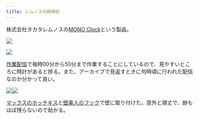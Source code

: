 ```yaml
---
title: レムノスの掛時計
---
```

株式会社タカタレムノスの[MONO Clock](https://www.amazon.co.jp/dp/B004UIT8BK)という製品。

![](https://lh4.googleusercontent.com/TaIs6japOdzfTdlmvx87vAZ7objm1j4yOpVZMKGPJaVpP6PDsvv_O1LowJJRSGLFzmH9w8AjPhu_GY19SNGPX8jBDQJY26YW6XlYrtKwItGcHLIUsw8OboBWpcN2HP4SIJogimimjYll1qaAmCcY9Q)

![](https://lh3.googleusercontent.com/2om_Qcy4bVA5poqbV7SUPqbFvWmzO3fBuqjd113wPLa1H4NTML5GkmuMhaGKWzEKta0ZbrXRPxoAQBj6ASNqLsafhO3QhlKgN97vSDw1Hc3n07NftkN4nGc8SBrCvmCtwuP0fiV3Yzzv25KJzaIuPQ)

[作業配信](https://www.youtube.com/channel/UC5s-KpSDGzxWPWNv94PnJHw)で毎時00分から50分まで作業することにしているので、見やすいところに時計があると捗る。また、アーカイブで見返すときに何時頃に行われた配信なのか分かって良い。

![](https://lh5.googleusercontent.com/c8PNQjQQ0jRpkyI0mlnSowKwFdaCXP-jbnjr7my5qgXLDgIxsRSYiLbwUu0PaXLWLbeL5_dtx0NDjL5LKcFXddnYhrD7E9MPiIrjEMXUt1Qgd3OTeZXtl0l4CY68hkZUydCuPLMSj1SYlRIyWJXgZA)![](https://lh4.googleusercontent.com/uE-zhZ9CIqwu0gNkV16Itt1NTeLlOehzYIYsQtrOwMJU7QjNJyvDIS0B6qiTkw94SCPYKmln6reZImMokHYjr5GJeQTmscpLxDTC45xPoeXOXmHWhp-OLtGFfnQeIdqmZsX3c0FGxCX3pOYnD4d9yw)

[マックスのホッチキス](https://www.amazon.co.jp/dp/B000O9WRWG)と[壁美人のフック](https://www.amazon.co.jp/dp/B00CU78TDG)で壁に取り付けた。意外と頑丈で、跡もほぼ残らないので助かる。
